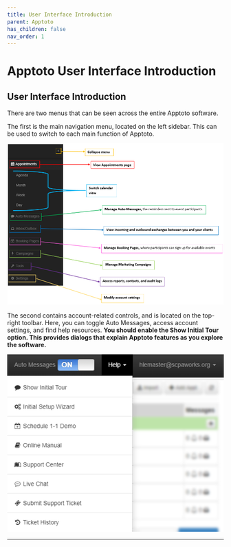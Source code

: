 ```yaml
---
title: User Interface Introduction
parent: Apptoto
has_children: false
nav_order: 1
---
```


# Apptoto User Interface Introduction

<!-- MAIN NAVIGATION -->
## User Interface Introduction

There are two menus that can be seen across the entire Apptoto software.

The first is the main navigation menu, located on the left sidebar. This can be used to switch to each main function of Apptoto.

<a class="image" href="/assets/apptoto/mainNavigation.png"><img src="/assets/apptoto/mainNavigation.png" /></a>

The second contains account-related controls, and is located on the top-right toolbar. Here, you can toggle Auto Messages, access account settings, and find help resources. **You should enable the **Show Initial Tour** option. This provides dialogs that explain Apptoto features as you explore the software.**

<a class="image" href="/assets/apptoto/mainMenu.png"><img src="/assets/apptoto/mainMenu.png" /></a>

<hr class="divider">
